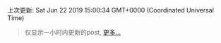 
  
 上次更新: Sat Jun 22 2019 15:00:34 GMT+0000 (Coordinated Universal Time) 

 > 仅显示一小时内更新的post, [更多...](screenshots/)
  
